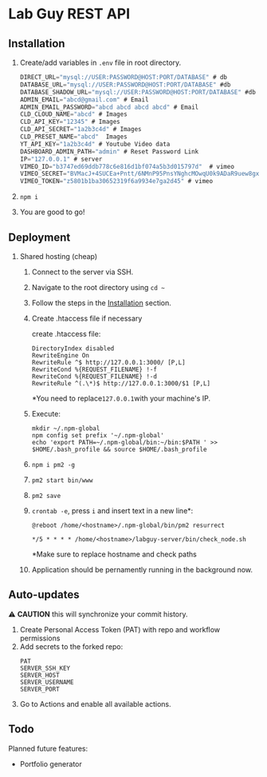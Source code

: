 # Lab Guy REST API

## Installation

1. Create/add variables in `.env` file in root directory.
   ```js
   DIRECT_URL="mysql://USER:PASSWORD@HOST:PORT/DATABASE" # db
   DATABASE_URL="mysql://USER:PASSWORD@HOST:PORT/DATABASE" #db
   DATABASE_SHADOW_URL="mysql://USER:PASSWORD@HOST:PORT/DATABASE" #db
   ADMIN_EMAIL="abcd@gmail.com" # Email
   ADMIN_EMAIL_PASSWORD="abcd abcd abcd abcd" # Email
   CLD_CLOUD_NAME="abcd" # Images
   CLD_API_KEY="12345" # Images
   CLD_API_SECRET="1a2b3c4d" # Images
   CLD_PRESET_NAME="abcd"  Images
   YT_API_KEY="1a2b3c4d" # Youtube Video data
   DASHBOARD_ADMIN_PATH="admin" # Reset Password Link
   IP="127.0.0.1" # server
   VIMEO_ID="b3747ed69ddb778c6e816d1bf074a5b3d015797d"  # vimeo
   VIMEO_SECRET="BVMacJ+4SUCEa+Pntt/6NMnP95PnsYNghcMOwqU0k9ADaR9uew8gx3Le8Yjk0knc3eWNG1PwwCT/XhxF/aDDQ2UmYZD6HilFFk/3i/HfOLhSKTbC7HqRobKB6AbGf23U" # vimeo
   VIMEO_TOKEN="z5801b1ba30652319f6a9934e7ga2d45" # vimeo
   ```
2. `npm i`

3. You are good to go!

## Deployment

1. Shared hosting (cheap)

   1. Connect to the server via SSH.
   2. Navigate to the root directory using `cd ~`
   3. Follow the steps in the [Installation](#installation) section.
   4. Create .htaccess file if necessary

      create .htaccess file:

      ```DirectoryIndex disabled
      DirectoryIndex disabled
      RewriteEngine On
      RewriteRule ^$ http://127.0.0.1:3000/ [P,L]
      RewriteCond %{REQUEST_FILENAME} !-f
      RewriteCond %{REQUEST_FILENAME} !-d
      RewriteRule ^(.\*)$ http://127.0.0.1:3000/$1 [P,L]
      ```

      \*You need to replace`127.0.0.1`with your machine's IP.

   5. Execute:

      ```
      mkdir ~/.npm-global
      npm config set prefix '~/.npm-global'
      echo 'export PATH=~/.npm-global/bin:~/bin:$PATH ' >> $HOME/.bash_profile && source $HOME/.bash_profile
      ```

   6. `npm i pm2 -g`
   7. `pm2 start bin/www`
   8. `pm2 save`
   9. `crontab -e`, press `i` and insert text in a new line\*:

      ```
      @reboot /home/<hostname>/.npm-global/bin/pm2 resurrect

      */5 * * * * /home/<hostname>/labguy-server/bin/check_node.sh

      ```

      \*Make sure to replace hostname and check paths

   10. Application should be pernamently running in the background now.

## Auto-updates
:warning: **CAUTION** this will synchronize your commit history.

1. Create Personal Access Token (PAT) with repo and workflow permissions
2. Add secrets to the forked repo:
   ```
   PAT
   SERVER_SSH_KEY
   SERVER_HOST
   SERVER_USERNAME
   SERVER_PORT
   ```
3. Go to Actions and enable all available actions.
   
## Todo

Planned future features:

- Portfolio generator

